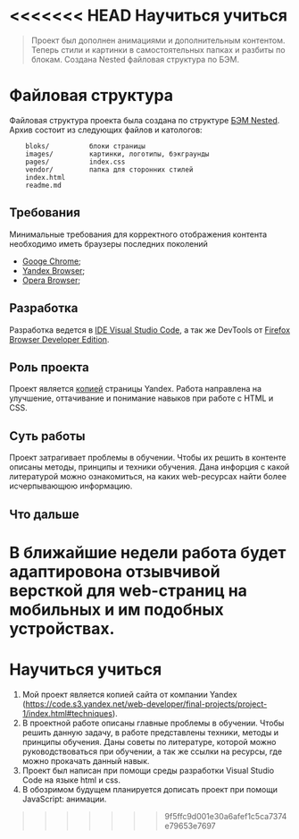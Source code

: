 <<<<<<< HEAD
Научиться учиться
=================
> Проект был дополнен анимациями и дополнительным контентом. Теперь стили и картинки в самостоятельных папках и разбиты по блокам. Создана Nested файловая структура по БЭМ.

Файловая структура
==================

Файловая структура проекта была создана по структуре [БЭМ Nested](https://ru.bem.info/methodology/filestructure/). Архив состоит из следующих файлов и катологов:

        bloks/          блоки страницы
        images/         картинки, логотипы, бэкграунды
        pages/          index.css
        vendor/         папка для сторонних стилей
        index.html      
        readme.md


Требования
----------
Минимальные требования для корректного отображения контента необходимо иметь браузеры последних поколений 
* [Googe Chrome](https://windows-chrome.ru/?yclid=1197852496540754516#);
* [Yandex Browser](https://browser.yandex.ru/?from=wizard___one_|&banerid=0500000134);
* [Opera Browser](https://yandex.ru/opera/);

Разработка
----------
Разработка ведется в [IDE Visual Studio Code](https://visualstudio.microsoft.com/ru/vs/), а так же DevTools от [Firefox Browser Developer Edition](https://www.mozilla.org/ru/firefox/developer/).

Роль проекта
------------
Проект является [копией](https://code.s3.yandex.net/web-developer/final-projects/project-1/index.html#techniques) страницы Yandex. Работа направлена на улучшение, оттачивание и понимание навыков при работе с HTML и CSS.

Суть работы
-----------
Проект затрагивает проблемы в обучении. Чтобы их решить в контенте описаны методы, принципы и техники обучения. Дана инфорция с какой литературой можно ознакомиться, на каких web-ресурсах найти более исчерпывающюю информацию. 

Что дальше 
----------
В ближайшие недели работа будет адаптировона отзывчивой версткой для web-страниц на мобильных и им подобных устройствах. 
=======
# Научиться учиться
1. Мой проект является копией сайта от компании Yandex (https://code.s3.yandex.net/web-developer/final-projects/project-1/index.html#techniques).
2. В проектной работе описаны главные проблемы в обучении. Чтобы решить данную задачу, в работе представлены техники, методы и принципы обучения. Даны советы по литературе, которой можно руководствоваться при обучении, а так же ссылки на ресурсы, где можно прокачать данный навык. 
3. Проект был написан при помощи среды разработки Visual Studio Code на языке html и css. 
4. В обозримом будущем планируется дописать проект при помощи JavaScript: анимации.
>>>>>>> 9f5ffc9d001e30a6afef1c5ca7374e79653e7697
